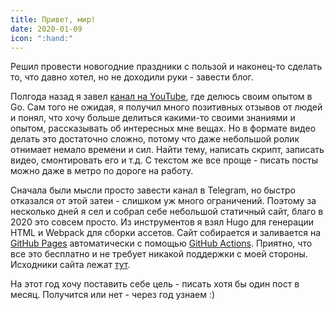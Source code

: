 ```yaml
---
title: Привет, мир!
date: 2020-01-09
icon: ":hand:"
---
```


Решил провести новогодние праздники с пользой и наконец-то сделать то, что давно хотел, но не доходили руки - завести блог.

Полгода назад я завел [канал на YouTube](http://youtube.com/c/GopherSchool), где делюсь своим опытом в Go. Сам того не ожидая, я получил много позитивных отзывов от людей и понял, что хочу больше делиться какими-то своими знаниями и опытом, рассказывать об интересных мне вещах. Но в формате видео делать это достаточно сложно, потому что даже небольшой ролик отнимает немало времени и сил. Найти тему, написать скрипт, записать видео, смонтировать его и т.д. С текстом же все проще - писать посты можно даже в метро по дороге на работу.

Сначала были мысли просто завести канал в Telegram, но быстро отказался от этой затеи - слишком уж много ограничений. Поэтому за несколько дней я сел и собрал себе небольшой статичный сайт, благо в 2020 это совсем просто. Из инструментов я взял Hugo для генерации HTML и Webpack для сборки ассетов. Сайт собирается и заливается на [GitHub Pages](https://pages.github.com) автоматически с помощью [GitHub Actions](https://github.com/features/actions). Приятно, что все это бесплатно и не требует никакой поддержки с моей стороны. Исходники сайта лежат [тут](https://github.com/atipugin/atipugin.dev).

На этот год хочу поставить себе цель - писать хотя бы один пост в месяц. Получится или нет - через год узнаем :)
